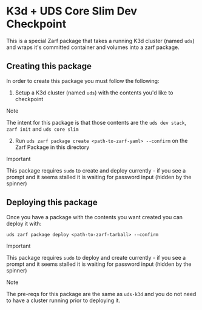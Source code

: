 # K3d + UDS Core Slim Dev Checkpoint

This is a special Zarf package that takes a running K3d cluster (named `uds`) and wraps it's committed container and volumes into a zarf package.

## Creating this package

In order to create this package you must follow the following:

1. Setup a K3d cluster (named `uds`) with the contents you'd like to checkpoint

> [!NOTE]
> The intent for this package is that those contents are the `uds dev stack`, `zarf init` and `uds core slim`

2. Run `uds zarf package create <path-to-zarf-yaml> --confirm` on the Zarf Package in this directory

> [!IMPORTANT]
> This package requires `sudo` to create and deploy currently - if you see a prompt and it seems stalled it is waiting for password input (hidden by the spinner)

## Deploying this package

Once you have a package with the contents you want created you can deploy it with:

```
uds zarf package deploy <path-to-zarf-tarball> --confirm
```

> [!IMPORTANT]
> This package requires `sudo` to deploy and create currently - if you see a prompt and it seems stalled it is waiting for password input (hidden by the spinner)

> [!NOTE]
> The pre-reqs for this package are the same as `uds-k3d` and you do not need to have a cluster running prior to deploying it.
